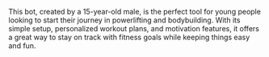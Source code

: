 This bot, created by a 15-year-old male, is the perfect tool for young people looking to start their journey in powerlifting and bodybuilding. 
With its simple setup, personalized workout plans, and motivation features, it offers a great way to stay on track with fitness goals while keeping things easy and fun.
